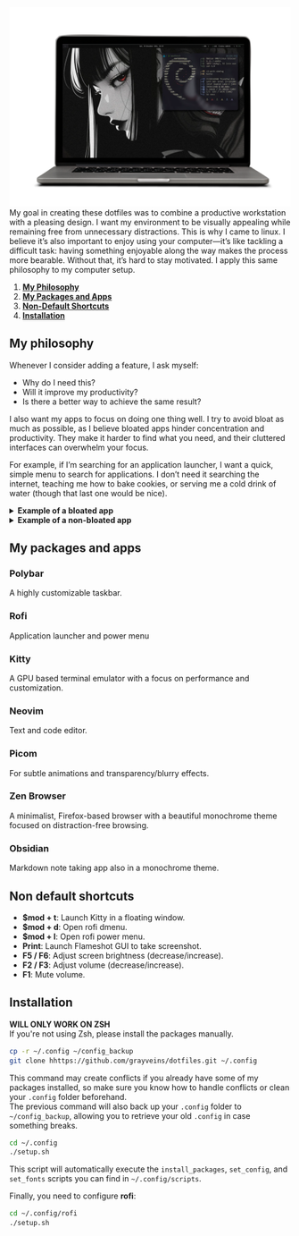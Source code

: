 ![header](config/readme_ressources/header.png)
My goal in creating these dotfiles was to combine a productive workstation with a pleasing design. I want my environment to be visually appealing while remaining free from unnecessary distractions. This is why I came to linux. I believe it’s also important to enjoy using your computer—it’s like tackling a difficult task: having something enjoyable along the way makes the process more bearable. Without that, it’s hard to stay motivated. I apply this same philosophy to my computer setup.


1. [**My Philosophy**](#my-philosophy)  
2. [**My Packages and Apps**](#my-packages-and-apps)  
3. [**Non-Default Shortcuts**](#non-default-shortcuts)  
4. [**Installation**](#installation)  

## My philosophy

Whenever I consider adding a feature, I ask myself:  
- Why do I need this?  
- Will it improve my productivity?  
- Is there a better way to achieve the same result?  

I also want my apps to focus on doing one thing well. I try to avoid bloat as much as possible, as I believe bloated apps hinder concentration and productivity. They make it harder to find what you need, and their cluttered interfaces can overwhelm your focus.  

For example, if I’m searching for an application launcher, I want a quick, simple menu to search for applications. I don’t need it searching the internet, teaching me how to bake cookies, or serving me a cold drink of water (though that last one would be nice).

<details>
  <summary><strong>Example of a bloated app</strong></summary>
  <p><img src="config/readme_ressources/bloated.webp" alt="bloated"></p>
</details>

<details>
  <summary><strong>Example of a non-bloated app</strong></summary>
  <p><img src="config/readme_ressources/non_bloated.png" alt="non-bloated"></p>
</details> 

## My packages and apps

### Polybar
A highly customizable taskbar.

### Rofi
Application launcher and power menu

### Kitty
A GPU based terminal emulator with a focus on performance and customization.

### Neovim
Text and code editor.

### Picom
For subtle animations and transparency/blurry effects.

### Zen Browser
 A minimalist, Firefox-based browser with a beautiful monochrome theme focused on distraction-free browsing.

### Obsidian
Markdown note taking app also in a monochrome theme.

## Non default shortcuts

- **$mod + t**: Launch Kitty in a floating window.
- **$mod + d**: Open rofi dmenu.
- **$mod + l**: Open rofi power menu.
- **Print**: Launch Flameshot GUI to take screenshot.
- **F5 / F6**: Adjust screen brightness (decrease/increase).
- **F2 / F3**: Adjust volume (decrease/increase).
- **F1**: Mute volume.

## Installation

**WILL ONLY WORK ON ZSH**  
If you're not using Zsh, please install the packages manually.

```bash
cp -r ~/.config ~/config_backup
git clone hhttps://github.com/grayveins/dotfiles.git ~/.config
```

This command may create conflicts if you already have some of my packages installed, so make sure you know how to handle conflicts or clean your `.config` folder beforehand.  
The previous command will also back up your `.config` folder to `~/config_backup`, allowing you to retrieve your old `.config` in case something breaks.

```bash
cd ~/.config
./setup.sh
```

This script will automatically execute the `install_packages`, `set_config`, and `set_fonts` scripts you can find in `~/.config/scripts`.

Finally, you need to configure **rofi**:

```bash
cd ~/.config/rofi
./setup.sh
```

